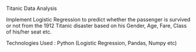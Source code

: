 Titanic Data Analysis 

Implement Logistic Regression to predict whether the passenger is survived or not from the 1912 Titanic disaster based on his Gender, Age, Fare, Class of his/her seat etc.

Technologies Used : Python (Logistic Regression, Pandas, Numpy etc)
